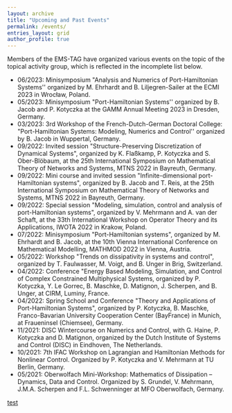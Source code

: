 ```yaml
---
layout: archive
title: "Upcoming and Past Events"
permalink: /events/
entries_layout: grid
author_profile: true
---
```




Members of the EMS-TAG have organized various events on the topic of the topical activity group, which is reflected in the incomplete list below.

- 06/2023: Minisymposium "Analysis and Numerics of Port-Hamiltonian Systems'' organized by M. Ehrhardt and B. Liljegren-Sailer at the ECMI 2023 in Wrocław, Poland.
- 05/2023:  Minisymposium "Port-Hamiltonian Systems'' organized by B. Jacob and  P. Kotyczka at the GAMM Annual Meeting 2023 in Dresden, Germany.
- 03/2023: 3rd Workshop of the  French-Dutch-German Doctoral College: "Port-Hamiltonian Systems: Modeling, Numerics and Control'' organized by B.  Jacob in Wuppertal, Germany.
- 09/2022: Invited session "Structure-Preserving Discretization of Dynamical Systems", organized by K. Flaßkamp, P. Kotyczka and S. Ober-Blöbaum,  at the 25th  International Symposium on Mathematical Theory of Networks and Systems, MTNS 2022 in Bayreuth, Germany.
- 09/2022: Mini course and invited session "Infinite-dimensional port-Hamiltonian systems", organized by B. Jacob and T. Reis, at the 25th International Symposium on Mathematical Theory of Networks and Systems, MTNS 2022 in Bayreuth, Germany.
- 09/2022: Special session "Modeling, simulation, control and analysis of port-Hamiltonian systems", organized by V. Mehrmann and A. van der Schaft, at the 33th International Workshop on Operator Theory and its Applications, IWOTA 2022 in Krakow, Poland.
- 07/2022: Minisymposium  "Port-Hamiltonian systems", organized by  M. Ehrhardt and B. Jacob,  at the 10th Vienna International Conference on Mathematical Modelling, MATHMOD 2022 in Vienna, Austria.
- 05/2022: Workshop "Trends on dissipativity in systems and control", organized by T. Faulwasser, M. Voigt, and B. Unger in Brig, Switzerland.
- 04/2022:  Conference "Energy Based Modeling, Simulation, and Control of Complex Constrained Multiphysical Systems, organized by P. Kotyczka, Y. Le Gorrec, B. Maschke, D. Matignon, J. Scherpen, and B. Unger, at CIRM, Luminy, France.
- 04/2022:  Spring School and Conference "Theory and Applications of Port-Hamiltonian Systems", organized by P. Kotyczka, B. Maschke, Franco-Bavarian University Cooperation Center (BayFrance) in Munich, at Fraueninsel (Chiemsee), Germany.
- 11/2021: DISC Wintercourse on Numerics and Control, with G. Haine, P. Kotyczka and D. Matignon, organized by the Dutch Institute of Systems and Control (DISC) in Eindhoven, The Netherlands.
- 10/2021:  7th IFAC Workshop on Lagrangian and Hamiltonian Methods for Nonlinear Control. Organized by P. Kotyczka and V. Mehrmann at TU Berlin, Germany.
- 05/2021:  Oberwolfach Mini-Workshop: Mathematics of Dissipation – Dynamics, Data and Control. Organized by S. Grundel, V. Mehrmann, J.M.A. Scherpen and F.L. Schwenninger at MFO Oberwolfach, Germany.

[test](https://www.google.de)

